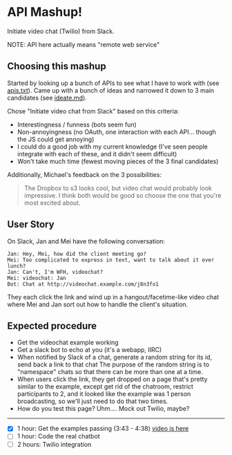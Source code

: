 API Mashup!
===========

Initiate video chat (Twilio) from Slack.

NOTE: API here actually means "remote web service"


Choosing this mashup
--------------------

Started by looking up a bunch of APIs to see what I have to work with
(see [apis.txt](apis.txt)). Came up with a bunch of ideas and narrowed it
down to 3 main candidates (see [ideate.md](ideate.md)).

Chose "Initiate video chat from Slack" based on this criteria:

* Interestingness / funness (bots seem fun)
* Non-annoyingness (no OAuth, one interaction with each API... though the JS could get annoying)
* I could do a good job with my current knowledge (I've seen people integrate with each of these, and it didn't seem difficult)
* Won't take much time (fewest moving pieces of the 3 final candidates)

Additionally, Michael's feedback on the 3 possibilities:

> The Dropbox to s3 looks cool, but video chat would probably look impressive. I think both would be good so choose the one that you're most excited about.


User Story
----------

On Slack, Jan and Mei have the following conversation:

```
Jan: Hey, Mei, how did the client meeting go?
Mei: Too complicated to express in text, want to talk about it over lunch?
Jan: Can't, I'm WFH, videochat?
Mei: videochat: Jan
Bot: Chat at http://videochat.example.com/j8n3fo1
```

They each click the link and wind up in a hangout/facetime-like video chat
where Mei and Jan sort out how to handle the client's situation.


Expected procedure
------------------

* Get the videochat example working
* Get a slack bot to echo at you (it's a webapp, IIRC)
* When notified by Slack of a chat, generate a random string for its id, send back a link to that chat
  The purpose of the random string is to "namespace" chats so that there can be more than one at a time.
* When users click the link, they get dropped on a page that's pretty similar to the example,
  except get rid of the chatroom, restrict participants to 2, and it looked like the example was 1
  person broadcasting, so we'll just need to do that two times.
* How do you test this page? Uhm.... Mock out Twilio, maybe?

---------------

- [x] 1 hour: Get the examples passing (3:43 - 4:38) [video is here](https://www.livecoding.tv/joshcheek/videos/BM9mV-tell-me-what-to-code-killing-15-min-21)
- [ ] 1 hour: Code the real chatbot
- [ ] 2 hours: Twilio integration
